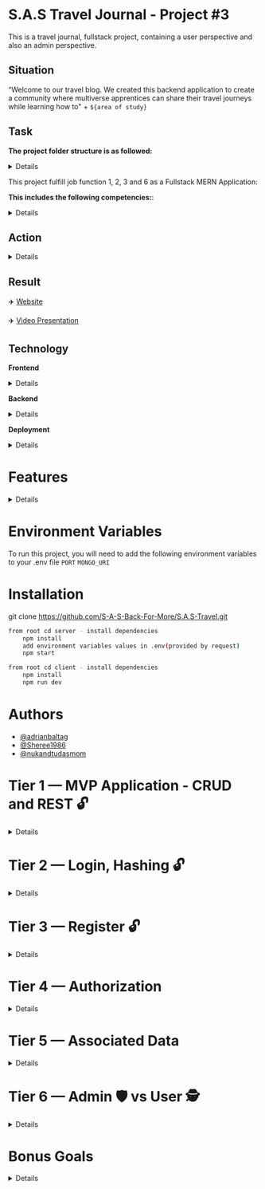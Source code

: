 # S.A.S Travel Journal - Project #3
This is a travel journal, fullstack project, containing a user perspective
 and also an admin perspective.

## Situation
“Welcome to our travel blog. We created this backend application to create a community where
multiverse apprentices can share their travel journeys while learning how to" + `${area of study}`


## Task
**The project folder structure is as followed:**

<details>

    ✈️ client
 
    ✈️ server

    ✈️ .github/workflows

</details>



This project fulfill job function 1, 2, 3 and 6 as a Fullstack MERN Application:

**This includes the following competencies:**: 

<details>

✈️ JF 1.1 Can explain all stages of the software development life cycle (what each stage contains, including the inputs and outputs). This project we completed a Fullstack Mern Application. 
   
✈️ JF 1.5 Can follow software designs and functional/technical specifications. From the wireframe. To following the user stories to completing the project MVP. 


✈️ JF 2.2 Can identify relevant and up-to-date software designs and how to read and implement functional/technical specifications. Yes, React-Router-Dom and make sure each member team member had the right version of the dependencies.
   
✈️ JF 2.3 Can develop effective user interfaces. Created the routes for the users to login and register. On the frontend Adrian completed the user interfaces. Along with the awesome spinning cube. 
   
✈️ JF 2.8 Can translate wireframes into User Interfaces. Yes, please see JF 2.3.			


✈️ JF 3.2 Can explain the principles and uses of relational and non-relational databases. We used MongoDB Atlas to implement the database in this group project. 
   
✈️ JF 3.6 Can implement a RESTful API. Sharee and I worked on the backend creating the routes, controller and models needed for the RESTful API. We used hashing via bcrypt in addition to .env variable.

✈️ JF 3.7 Can implement authentication and authorization to an API. See JF 3.6.
   
✈️ JF 3.8 Can encrypt sensitive data via hashing. See JF 3.6.


✈️ JF 6.3 Able to communicate software solutions and ideas to technical and non-technical stakeholders. This is demonstrated in the video presentation. 
   
✈️ JF 6.4 Works independently and takes responsibility. For example, has a disciplined and responsible approach to risk, and stays motivated and committed when facing challenges. Learning curving using MongoDB Atlas for the first time. We overhaul Sequelize to allow for better collaboration and ability to see input and DB updates in realtime. 
   		

</details>

## Action 

<details>
✈️ Peered program with Sharee to complete the backend. Worked on the controller, models, routes and middleware

✈️ Refactored the code to debug login/registration issues with the frontend

✈️ Learning how to access mongoose db via the cloud (Atlas)

✈️ Deployed the website on render and railways


</details>



## Result 
✈️ [Website]()

✈️ [Video Presentation](https://drive.google.com/file/d/1CGLivEK-sHNQTIXRuheKA7hG44hmLYXy/view?usp=sharing)

## Technology 

**Frontend**
<details>
✈️ React
   
✈️ Bootstrap

</details>

**Backend**
<details>
✈️ express
   
✈️ jsonwebtoken
   
✈️ bcrypt
   
✈️ mongoose
   
✈️ MongoDB
</details>

**Deployment**
<details>
✈️ Railway (backend)
   
✈️ Render (frontend)
</details>


# Features

<details>
USER
- able to login/register
- able to use CRUD (CREATE post, UPDATE post, DELETE post, VIEW self posts)
ADMIN
-able to login/register
-able to see total number of users/posts
</details>


# Environment Variables
To run this project, you will need to add the following environment variables to your .env file
`PORT`
`MONGO_URI`

# Installation
git clone https://github.com/S-A-S-Back-For-More/S.A.S-Travel.git


```bash backend
from root cd server - install dependencies
    npm install
    add environment variables values in .env(provided by request)
    npm start
```

```bash frontend
from root cd client - install dependencies
    npm install
    npm run dev
```


# Authors
- [@adrianbaltag](https://github.com/adrianbaltag)
- [@Sheree1986](https://github.com/Sheree1986)
- [@nukandtudasmom](https://github.com/nukandtudasmom)


# Tier 1 — MVP Application - CRUD and REST 🔓
<details>

   ✈️ As a User, I want to read entries from the database  

   ✈️ As a User, I want to add entries to the database 

   ✈️ As a User, I want to delete entries from the database 

   ✈️ As a User, I want to edit entries  in the database 

   ✈️ As a User, I expect to do all of the above by accessing RESTFUL routes 

   ✈️ As a User, I want to log in to a deployed app.

   ✈️  🏁 Original Sequelize Database Backend Deployed app https://s-a-s-travel.onrender.com 🏁


   ✈️  🏁 Newer Mongo Atlas Database Back Deployed app https://s-a-s-travel-frontend.onrender.com 🏁


   ✈️  🏁 Postman API Documentation https://documenter.getpostman.com/view/17739658/2s8ZDR7RVC 🏁  

   
   ✈️  🏁 YouTube Presentation Video https://drive.google.com/file/d/1CGLivEK-sHNQTIXRuheKA7hG44hmLYXy/view?usp=sharing 🏁  

  

</details>

  
# Tier 2 — Login, Hashing 🔓
<details>
  
   ✈️ As a User, I want to be able to log in to my API
  
   ✈️ As a User, I want any passwords saved to be hashed and salted before saved to the database (note: If you use OAuth, you might not even store passwords at all!)
</details> 

#  Tier 3 — Register 🔓
 <details>
  
   ✈️ As a potential User, I want to be able to sign up for the API
  
   ✈️ As a signed-up User, I want to be granted authorization to access the API
</details> 

# Tier 4 — Authorization
<details>
 
  ✈️ As a User, I want my API protected from unauthorized Users 🚫
 
  ✈️ As an unauthorized User, I want a helpful message telling me I do not have access to the API
 
  ✈️ As a user, I want to receive a helpful error message anytime there is a problem with the request (i.e. error handling middleware)
  
  ✈️ As a User, I expect not to be able to create new entities without first logging in / authenticating in some way (token/session)
 
  ✈️ As a User, I want my data to only be accessible by myself
 
  ✈️ As a User, I want my data to only be editable/deletable by myself
</details>

# Tier 5 — Associated Data
<details>

  ✈️ In addition to the Tier 1 MVP criteria…
 
  ✈️ As a User, I want to be able to read a single entry
 
  ✈️ As a User requesting a single entry, I want to see the associated user info and other associated data.
</details>

# Tier 6 — Admin 🛡️ vs User 🕵
  <details>

  ✈️ 🛡️ As an Admin, I want to have a special super-user account type that allows access to content Users don’t have access to 
 
  ✈️ 🕵 As a basic User, when requesting a list of all entries, I expect to only see my own entries.

  ✈️ 🛡️ As an Admin, when requesting a list of all entries, I expect to be able to see all entries, regardless of user/owner
 
  ✈️ 🛡️ As an Admin, I want to be able to edit other users’ information via the API
 
  ✈️ 🛡️ As an Admin, I want to be able to delete or edit any entity, regardless of user/owner
  </details>

#  Bonus Goals 
<details>
 
🏆 Bonus Goal 1: Front End Login
   * As a User, I want to be able to use a client-side form to Log in/out of my application.
   * As a User, I want to be able to sign up using a client-side form. This could be via a traditional web form, or more preferably, with a React app.
 
🏆 Bonus Goal 2: Seed 
   * As a Developer cloning the repo for the first time, I want to be able to run a seed command and have the database populated with data.
   * As a Developer, I want multiple users to be seeded to the database

🏆 Bonus Goal 3: Testing 
   * As a Developer, I want to be able to run a test commend (such as npm test or the command specific to your technology/project) and have all my tests run.
   * As a Developer, I want to know if my new code has broken anything (passing tests means it theoretically didn’t)

🏆 Bonus Goal 4: Continuous Integration
   * As a Developer, I want the tests to run each time I open a PR to the main branch. 
   * As a Developer, I want failing tests to block a merge to main
 Note: GitHub Actions or TravisCI are each great options for this.

🏆 Bonus Goal 5: Pagination
   * As a Developer, I want to see many (Hundreds? Thousands?) entries seeded to use in testing. (Use an external package like faker to generate the data)
   * As a User requesting all entries, I want to receive paginated data (10 results instead of 5K)
   * As a User requesting all entries, I want to be able to request the next “page” or set of data
   * As a User requesting all entries, I want to be able to edit the page size (10 results at a time vs 50 or other amount)
 
🏆 Bonus Goal 6: External API Automation
   * You could integrate external API for cool and fun functionality.  
   * Intermediate - As a User signing up, I want to receive an email confirmation upon registration.  Use something like SendGrid - (100 free emails per day)
   * Advanced - As an Admin, I want to receive a daily email report with data about my entities (inventory value, daily throughput, etc).  I expect the report to come in at the same time every day.  You could achieve this by creating an interval-based Cron Job, running on a serverless host like Google Cloud or AWS Lambda.

🏆 Bonus Goal 7: Front End Application
    
  * As a User, I want to access, create, edit, and delete my data all from a front-end GUI application.

  * As a returning user, I want to be automatically logged in, instead of having to enter my credentials each time I revisit the application.

  * As a User, I want my app to be visually stunning
 
</details>






